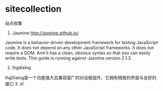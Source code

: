 sitecollection
==============

站点收集

1. Jasmine    http://jasmine.github.io/

  Jasmine is a behavior-driven development framework for testing JavaScript code. It does not depend on any other JavaScript frameworks. It does not require a DOM. And it has a clean, obvious syntax so that you can easily write tests. This guide is running against Jasmine version 2.1.3.

2. lhgdialog

  lhgDialog是一个功能强大且兼容面广的对话框组件，它拥有精致的界面与友好的接口
3. sf

